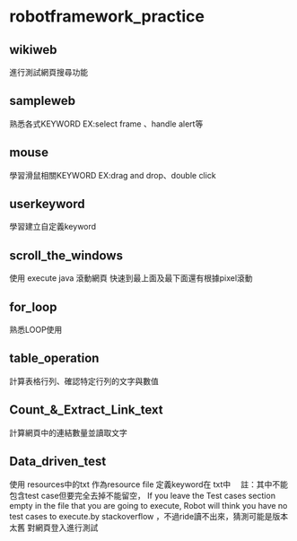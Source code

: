 # robotframework_practice
## wikiweb 
進行測試網頁搜尋功能
## sampleweb
熟悉各式KEYWORD
EX:select frame 、handle alert等
## mouse
學習滑鼠相關KEYWORD
EX:drag and drop、double click
## userkeyword
學習建立自定義keyword
## scroll_the_windows
使用 execute java 滾動網頁
快速到最上面及最下面還有根據pixel滾動
## for_loop
熟悉LOOP使用
## table_operation
計算表格行列、確認特定行列的文字與數值
## Count_&_Extract_Link_text
計算網頁中的連結數量並讀取文字
## Data_driven_test
使用 resources中的txt 作為resource file
定義keyword在 txt中　
註：其中不能包含test case但要完全去掉不能留空，
If you leave the Test cases section empty in the file that you are going to execute, Robot will think you have no test cases to execute.by stackoverflow
，不過ride讀不出來，猜測可能是版本太舊
對網頁登入進行測試